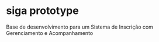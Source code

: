 siga prototype
===============

Base de desenvolvimento para um Sistema de Inscrição com Gerenciamento e Acompanhamento
